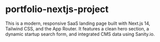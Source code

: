 # portfolio-nextjs-project
This is a modern, responsive SaaS landing page built with Next.js 14, Tailwind CSS, and the App Router. It features a clean hero section, a dynamic startup search form, and integrated CMS data using Sanity.io.
